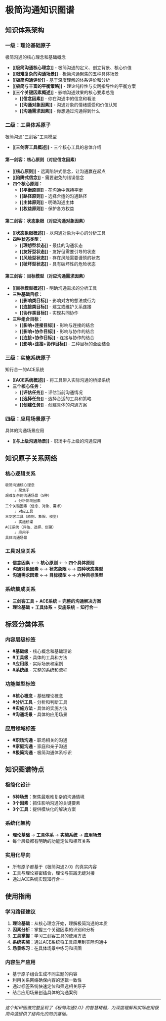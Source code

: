 # 极简沟通知识图谱

## 知识体系架构

### 一级：理论基础原子
极简沟通的核心理念和基础概念

- **[[极简沟通核心理念]]** - 极简沟通的定义、创立背景、核心价值
- **[[艰难复杂的沟通场景]]** - 极简沟通聚焦的五种具体场景
- **[[极简沟通评价]]** - 基于深度理解的体系评价和分析
- **[[极简与丰富的平衡策略]]** - 理论纯粹性与实践指导性的平衡方案
- **[[三个关键因素概述]]** - 影响沟通效果的核心要素总览
  - **[[信念因素]]** - 你在沟通中的信念和看法
  - **[[沟通对象因素]]** - 沟通对象的情绪感受和价值认知
  - **[[沟通需求因素]]** - 你想通过沟通得到什么

### 二级：工具体系原子
极简沟通"三剑客"工具模型

- **[[三剑客工具概述]]** - 三个核心工具的总体介绍

#### 第一剑客：核心原则（对应信念因素）
- **[[核心原则]]** - 远离陷阱式信念，让沟通赢在起点
- **[[陷阱式信念]]** - 需要避免的错误信念
- **四个核心原则：**
  - **[[平衡原则]]** - 在沟通中保持平衡
  - **[[路径原则]]** - 选择合适的沟通路径
  - **[[主体原则]]** - 明确沟通主体
  - **[[权益原则]]** - 保护各方权益

#### 第二剑客：状态象限（对应沟通对象因素）
- **[[状态象限概述]]** - 以沟通对象为中心的分析工具
- **四种状态类型：**
  - **[[理想型状态]]** - 最佳的沟通状态
  - **[[友好型状态]]** - 友好但需要引导的状态
  - **[[风险型状态]]** - 存在风险需要谨慎的状态
  - **[[破坏型状态]]** - 具有破坏性的危险状态

#### 第三剑客：目标模型（对应沟通需求因素）
- **[[目标模型概述]]** - 明确沟通需求的分析工具
- **三种基础目标：**
  - **[[影响类目标]]** - 影响对方的想法或行为
  - **[[连接类目标]]** - 建立或维护关系连接
  - **[[协作类目标]]** - 实现共同协作
- **三种组合目标：**
  - **[[影响+连接目标]]** - 影响与连接的结合
  - **[[影响+协作目标]]** - 影响与协作的结合
  - **[[连接+协作目标]]** - 连接与协作的结合
  - **[[影响+连接+协作目标]]** - 三种目标的全面结合

### 三级：实施系统原子
知行合一的ACE系统

- **[[ACE系统概述]]** - 将工具带入实际沟通的桥梁系统
- **三个核心任务：**
  - **[[评估任务]]** - 评估当前沟通情况
  - **[[选择任务]]** - 选择合适的工具和策略
  - **[[创建任务]]** - 创建具体的沟通方案

### 四级：应用场景原子
具体的沟通场景应用

- **[[与上级沟通场景]]** - 职场中与上级的沟通应用

## 知识原子关系网络

### 核心逻辑关系
```
极简沟通核心理念
    ↓ 聚焦于
艰难复杂的沟通场景（5种）
    ↓ 分析影响因素
三个关键因素（信念、对象、需求）
    ↓ 对应工具
三剑客工具（原则、象限、模型）
    ↓ 实施桥梁
ACE系统（评估、选择、创建）
    ↓ 应用于
具体沟通场景
```

### 工具对应关系
- **信念因素** ←→ **核心原则** ←→ **四个具体原则**
- **沟通对象因素** ←→ **状态象限** ←→ **四种状态类型**
- **沟通需求因素** ←→ **目标模型** ←→ **六种目标类型**

### 系统集成关系
- **三剑客工具** + **ACE系统** = **完整的沟通解决方案**
- **理论基础** + **工具体系** + **实施系统** = **知行合一**

## 标签分类体系

### 内容层级标签
- **#基础级** - 核心概念和基础理论
- **#工具级** - 具体的工具和方法
- **#应用级** - 实际场景和案例
- **#系统级** - 完整的系统和流程

### 功能类型标签
- **#核心概念** - 基础理论概念
- **#分析工具** - 分析和判断工具
- **#实施方法** - 具体的实施方法
- **#沟通场景** - 具体的应用场景

### 应用领域标签
- **#职场沟通** - 职场相关的沟通
- **#家庭沟通** - 家庭和亲子沟通
- **#极简沟通** - 极简沟通体系标识

## 知识图谱特点

### 极简化设计
- **5种场景**：聚焦最艰难复杂的沟通情境
- **3个因素**：抓住影响沟通的关键要素
- **3个工具**：提供模块化的解决方案

### 系统化架构
- **理论基础** → **工具体系** → **实施系统** → **应用场景**
- 每个层级都有明确的功能定位和相互关系

### 实用化导向
- 所有原子都基于《极简沟通2.0》的真实内容
- 工具与理论紧密结合，理论与实践无缝对接
- 通过ACE系统实现知行合一

## 使用指南

### 学习路径建议
1. **理论基础**：从核心理念开始，理解极简沟通的本质
2. **因素分析**：掌握三个关键因素的识别和分析
3. **工具掌握**：学习三剑客工具的使用方法
4. **系统实施**：通过ACE系统将工具应用到实际沟通中
5. **场景练习**：在具体场景中练习和巩固

### 内容生产应用
- 基于原子组合生成不同主题的内容
- 利用关系网络确保内容的逻辑一致性
- 通过标签系统快速定位和筛选相关原子
- 结合应用场景创造具体的沟通案例

---

*这个知识图谱完整呈现了《极简沟通2.0》的智慧精髓，为深度理解和实际应用极简沟通提供了结构化的知识基础。*